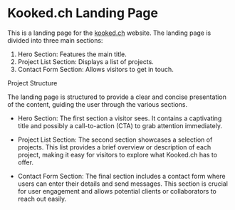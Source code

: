 # Kooked.ch Landing Page

This is a landing page for the [kooked.ch](https://www.kooked.ch) website. The landing page is divided into three main sections:

1. Hero Section: Features the main title.
2. Project List Section: Displays a list of projects.
3. Contact Form Section: Allows visitors to get in touch.

Project Structure

The landing page is structured to provide a clear and concise presentation of the content, guiding the user through the various sections.

-   Hero Section: The first section a visitor sees. It contains a captivating title and possibly a call-to-action (CTA) to grab attention immediately.
-   Project List Section: The second section showcases a selection of projects. This list provides a brief overview or description of each project, making it easy for visitors to explore what Kooked.ch has to offer.

-   Contact Form Section: The final section includes a contact form where users can enter their details and send messages. This section is crucial for user engagement and allows potential clients or collaborators to reach out easily.
